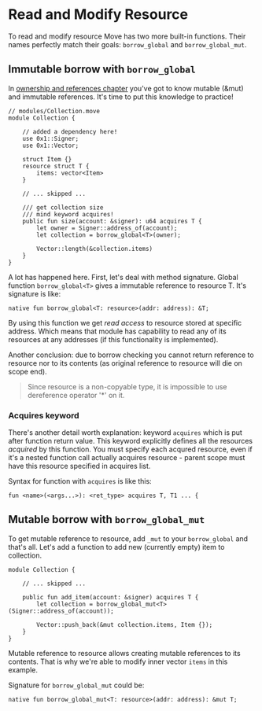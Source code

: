 # Read and Modify Resource

To read and modify resource Move has two more built-in functions. Their names perfectly match their goals: `borrow_global` and `borrow_global_mut`.

## Immutable borrow with `borrow_global`

In [ownership and references chapter](/advanced-topics/ownership-and-references.md) you've got to know mutable (&mut) and immutable references. It's time to put this knowledge to practice!

```Move
// modules/Collection.move
module Collection {

    // added a dependency here!
    use 0x1::Signer;
    use 0x1::Vector;

    struct Item {}
    resource struct T {
        items: vector<Item>
    }

    // ... skipped ...

    /// get collection size
    /// mind keyword acquires!
    public fun size(account: &signer): u64 acquires T {
        let owner = Signer::address_of(account);
        let collection = borrow_global<T>(owner);

        Vector::length(&collection.items)
    }
}
```

A lot has happened here. First, let's deal with method signature. Global function `borrow_global<T>` gives a immutable reference to resource T. It's signature is like:

```Move
native fun borrow_global<T: resource>(addr: address): &T;
```

By using this function we get *read access* to resource stored at specific address. Which means that module has capability to read any of its resources at any addresses (if this functionality is implemented).

Another conclusion: due to borrow checking you cannot return reference to resource nor to its contents (as original reference to resource will die on scope end).

> Since resource is a non-copyable type, it is impossible to use dereference operator '*' on it.

### Acquires keyword

There's another detail worth explanation: keyword `acquires` which is put after function return value. This keyword explicitly defines all the resources *acquired* by this function. You must specify each acqured resource, even if it's a nested function call actually acquires resource - parent scope must have this resource specified in acquires list.

Syntax for function with `acquires` is like this:

```Move
fun <name>(<args...>): <ret_type> acquires T, T1 ... {
```

## Mutable borrow with `borrow_global_mut`

To get mutable reference to resource, add `_mut` to your `borrow_global` and that's all. Let's add a function to add new (currently empty) item to collection.

```Move
module Collection {

    // ... skipped ...

    public fun add_item(account: &signer) acquires T {
        let collection = borrow_global_mut<T>(Signer::address_of(account));

        Vector::push_back(&mut collection.items, Item {});
    }
}
```

Mutable reference to resource allows creating mutable references to its contents. That is why we're able to modify inner vector `items` in this example.

Signature for `borrow_global_mut` could be:

```Move
native fun borrow_global_mut<T: resource>(addr: address): &mut T;
```


